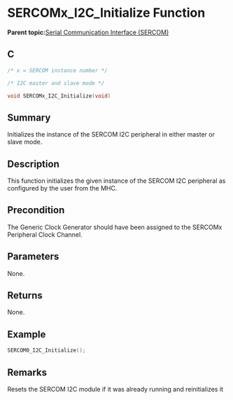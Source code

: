 # SERCOMx\_I2C\_Initialize Function

**Parent topic:**[Serial Communication Interface \(SERCOM\)](GUID-76AE7205-E3EF-4EE6-AC28-5153E3565982.md)

## C

```c
/* x = SERCOM instance number */

/* I2C master and slave mode */

void SERCOMx_I2C_Initialize(void)	
```

## Summary

Initializes the instance of the SERCOM I2C peripheral in either master or slave mode.

## Description

This function initializes the given instance of the SERCOM I2C peripheral as configured by the user from the MHC.

## Precondition

The Generic Clock Generator should have been assigned to the SERCOMx Peripheral Clock Channel.

## Parameters

None.

## Returns

None.

## Example

```c
SERCOM0_I2C_Initialize();
```

## Remarks

Resets the SERCOM I2C module if it was already running and reinitializes it

